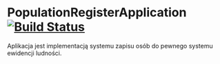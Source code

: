 # PopulationRegisterApplication [![Build Status](https://travis-ci.org/s20157-pj/prg2JavaPROJECT.svg?branch=master)](https://travis-ci.org/s20157-pj/prg2JavaPROJECT)
Aplikacja jest implementacją systemu zapisu osób do pewnego systemu ewidencji ludności.
